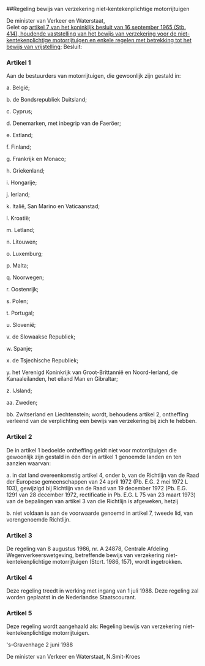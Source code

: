 <meta http-equiv='Content-Type' content='text/html; charset=utf-8' />

##Regeling bewijs van verzekering niet-kentekenplichtige motorrijtuigen

De minister van Verkeer en Waterstaat,  
Gelet op [artikel 7 van het koninklijk besluit van 16 september 1965 (Stb. 414), houdende vaststelling van het bewijs van verzekering voor de niet-kentekenplichtige motorrijtuigen en enkele regelen met betrekking tot het bewijs van vrijstelling](../../../../../../../../AMvB/vaststelling/bewijs/van/verzekering/voor/niet-kentekenplichtige/etc/BWBR0002503/README.md);
Besluit:    

### Artikel  1  

Aan de bestuurders van motorrijtuigen, die gewoonlijk zijn gestald in: 

a. België;  

b. de Bondsrepubliek Duitsland;  

c. Cyprus;  

d. Denemarken, met inbegrip van de Faeröer;  

e. Estland;  

f. Finland;  

g. Frankrijk en Monaco;  

h. Griekenland;  

i. Hongarije;  

j. Ierland;  

k. Italië, San Marino en Vaticaanstad;  

l. Kroatië;  

m. Letland;  

n. Litouwen;  

o. Luxemburg;  

p. Malta;  

q. Noorwegen;  

r. Oostenrijk;  

s. Polen;  

t. Portugal;  

u. Slovenië;  

v. de Slowaakse Republiek;  

w. Spanje;  

x. de Tsjechische Republiek;  

y. het Verenigd Koninkrijk van Groot-Brittannië en Noord-Ierland, de Kanaaleilanden, het eiland Man en Gibraltar;  

z. IJsland;  

aa. Zweden;  

bb. Zwitserland en Liechtenstein;   wordt, behoudens artikel 2, ontheffing verleend van de verplichting een bewijs van verzekering bij zich te hebben.  

### Artikel  2  

De in artikel 1 bedoelde ontheffing geldt niet voor motorrijtuigen die gewoonlijk zijn gestald in één der in artikel 1 genoemde landen en ten aanzien waarvan: 

a. in dat land overeenkomstig artikel 4, onder b, van de Richtlijn van de Raad der Europese gemeenschappen van 24 april 1972 (Pb. E.G. 2 mei 1972 L 103), gewijzigd bij Richtlijn van de Raad van 19 december 1972 (Pb. E.G. 1291 van 28 december 1972, rectificatie in Pb. E.G. L 75 van 23 maart 1973) van de bepalingen van artikel 3 van die Richtlijn is afgeweken, hetzij  

b. niet voldaan is aan de voorwaarde genoemd in artikel 7, tweede lid, van vorengenoemde Richtlijn.    

### Artikel  3  

De regeling van 8 augustus 1986, nr. A 24878, Centrale Afdeling Wegenverkeerswetgeving, betreffende bewijs van verzekering niet-kentekenplichtige motorrijtuigen (Stcrt. 1986, 157), wordt ingetrokken.  

### Artikel  4  

Deze regeling treedt in werking met ingang van 1 juli 1988. Deze regeling zal worden geplaatst in de Nederlandse Staatscourant.  

### Artikel  5  

Deze regeling wordt aangehaald als: Regeling bewijs van verzekering niet-kentekenplichtige motorrijtuigen.  

's-Gravenhage 
2 juni 1988    

De 
minister van Verkeer en Waterstaat, 
N.Smit-Kroes    

